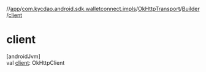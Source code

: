 //[app](../../../../index.md)/[com.kycdao.android.sdk.walletconnect.impls](../../index.md)/[OkHttpTransport](../index.md)/[Builder](index.md)/[client](client.md)

# client

[androidJvm]\
val [client](client.md): OkHttpClient
